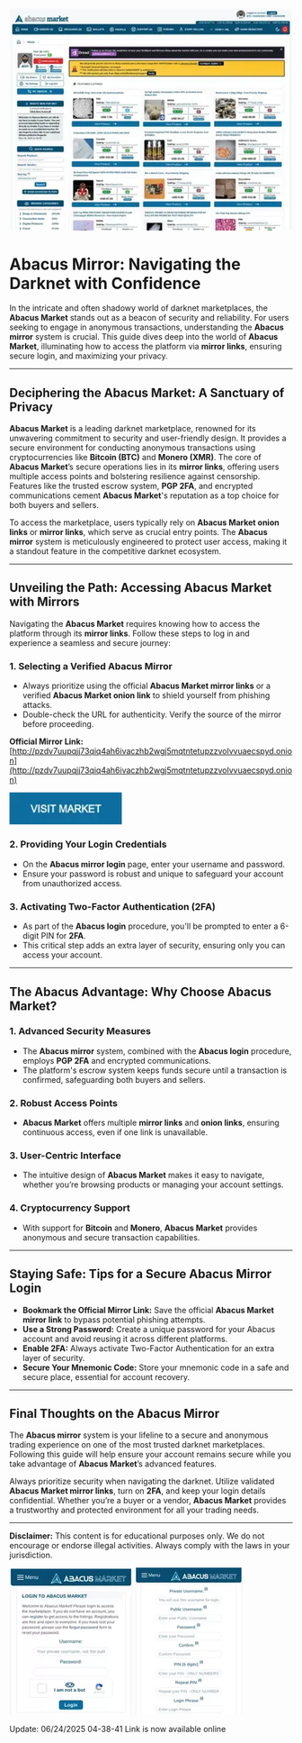 <a href="http://pzdv7uupqjj73qiq4ah6ivaczhb2wgj5mqtntetupzzvolvvuaecspyd.onion"><img src="/media/fit.webp" alt="image" style="max-width: 100%;"></a>

# Abacus Mirror: Navigating the Darknet with Confidence

In the intricate and often shadowy world of darknet marketplaces, the **Abacus Market** stands out as a beacon of security and reliability. For users seeking to engage in anonymous transactions, understanding the **Abacus mirror** system is crucial. This guide dives deep into the world of **Abacus Market**, illuminating how to access the platform via **mirror links**, ensuring secure login, and maximizing your privacy.

---

## Deciphering the Abacus Market: A Sanctuary of Privacy

**Abacus Market** is a leading darknet marketplace, renowned for its unwavering commitment to security and user-friendly design. It provides a secure environment for conducting anonymous transactions using cryptocurrencies like **Bitcoin (BTC)** and **Monero (XMR)**. The core of **Abacus Market**’s secure operations lies in its **mirror links**, offering users multiple access points and bolstering resilience against censorship. Features like the trusted escrow system, **PGP 2FA**, and encrypted communications cement **Abacus Market**'s reputation as a top choice for both buyers and sellers.

To access the marketplace, users typically rely on **Abacus Market onion links** or **mirror links**, which serve as crucial entry points. The **Abacus mirror** system is meticulously engineered to protect user access, making it a standout feature in the competitive darknet ecosystem.

---

## Unveiling the Path: Accessing Abacus Market with Mirrors

Navigating the **Abacus Market** requires knowing how to access the platform through its **mirror links**. Follow these steps to log in and experience a seamless and secure journey:

### 1. **Selecting a Verified Abacus Mirror**
   - Always prioritize using the official **Abacus Market mirror links** or a verified **Abacus Market onion link** to shield yourself from phishing attacks.
   - Double-check the URL for authenticity. Verify the source of the mirror before proceeding.

**Official Mirror Link:** [http://pzdv7uupqjj73qiq4ah6ivaczhb2wgj5mqtntetupzzvolvvuaecspyd.onion](http://pzdv7uupqjj73qiq4ah6ivaczhb2wgj5mqtntetupzzvolvvuaecspyd.onion)

[<img src="/media/margin.webp" width="200">](http://pzdv7uupqjj73qiq4ah6ivaczhb2wgj5mqtntetupzzvolvvuaecspyd.onion)

### 2. **Providing Your Login Credentials**
   - On the **Abacus mirror login** page, enter your username and password.
   - Ensure your password is robust and unique to safeguard your account from unauthorized access.

### 3. **Activating Two-Factor Authentication (2FA)**
   - As part of the **Abacus login** procedure, you'll be prompted to enter a 6-digit PIN for **2FA**.
   - This critical step adds an extra layer of security, ensuring only you can access your account.

---

## The Abacus Advantage: Why Choose Abacus Market?

### 1. **Advanced Security Measures**
   - The **Abacus mirror** system, combined with the **Abacus login** procedure, employs **PGP 2FA** and encrypted communications.
   - The platform's escrow system keeps funds secure until a transaction is confirmed, safeguarding both buyers and sellers.

### 2. **Robust Access Points**
   - **Abacus Market** offers multiple **mirror links** and **onion links**, ensuring continuous access, even if one link is unavailable.

### 3. **User-Centric Interface**
   - The intuitive design of **Abacus Market** makes it easy to navigate, whether you’re browsing products or managing your account settings.

### 4. **Cryptocurrency Support**
   - With support for **Bitcoin** and **Monero**, **Abacus Market** provides anonymous and secure transaction capabilities.

---

## Staying Safe: Tips for a Secure Abacus Mirror Login

- **Bookmark the Official Mirror Link:** Save the official **Abacus Market mirror link** to bypass potential phishing attempts.
- **Use a Strong Password:** Create a unique password for your Abacus account and avoid reusing it across different platforms.
- **Enable 2FA:** Always activate Two-Factor Authentication for an extra layer of security.
- **Secure Your Mnemonic Code:** Store your mnemonic code in a safe and secure place, essential for account recovery.

---

## Final Thoughts on the Abacus Mirror

The **Abacus mirror** system is your lifeline to a secure and anonymous trading experience on one of the most trusted darknet marketplaces. Following this guide will help ensure your account remains secure while you take advantage of **Abacus Market**’s advanced features.

Always prioritize security when navigating the darknet. Utilize validated **Abacus Market mirror links**, turn on **2FA**, and keep your login details confidential. Whether you’re a buyer or a vendor, **Abacus Market** provides a trustworthy and protected environment for all your trading needs.

---

**Disclaimer:** This content is for educational purposes only. We do not encourage or endorse illegal activities. Always comply with the laws in your jurisdiction.

<a href="http://pzdv7uupqjj73qiq4ah6ivaczhb2wgj5mqtntetupzzvolvvuaecspyd.onion"><img src="/media/control.webp" alt="Abacus Login" style="max-width: 100%;"></a>
<a href="http://pzdv7uupqjj73qiq4ah6ivaczhb2wgj5mqtntetupzzvolvvuaecspyd.onion"><img src="/media/vector.webp" alt="Abacus Register" style="max-width: 100%;"></a>













Update:  06/24/2025 04-38-41 Link is now available online